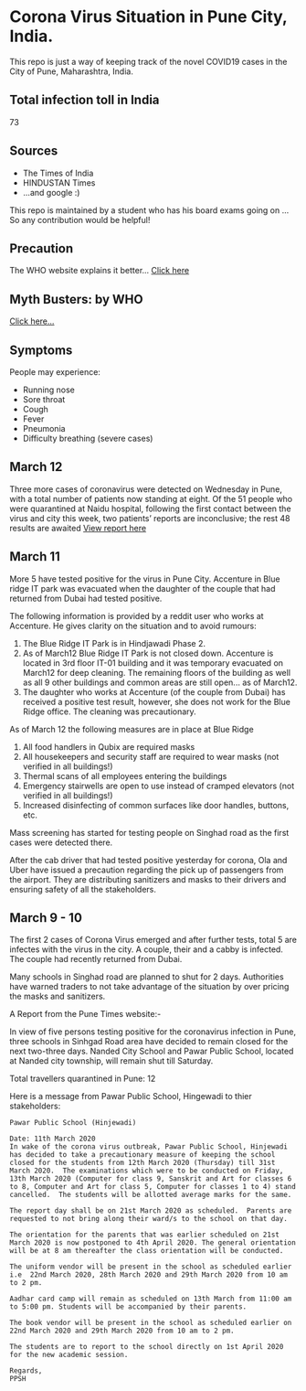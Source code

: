 # Corona Virus Situation in Pune City, India.

This repo is just a way of keeping track of the novel COVID19 cases in the City of Pune, Maharashtra, India.
## Total infection toll in India
73
## Sources 

* The Times of India
* HINDUSTAN Times
* ...and google :)

This repo is maintained by a student who has his board exams going on ... So any contribution would be helpful!

## Precaution
The WHO website explains it better...
[Click here](https://www.who.int/emergencies/diseases/novel-coronavirus-2019/advice-for-public)

## Myth Busters: by WHO
[Click here...](https://www.who.int/emergencies/diseases/novel-coronavirus-2019/advice-for-public/myth-busters)

## Symptoms
People may experience:
* Running nose
* Sore throat
* Cough
* Fever
* Pneumonia
* Difficulty breathing (severe cases)

## March 12

Three more cases of coronavirus were detected on Wednesday in Pune, with a total number of patients now standing at eight. Of the 51 people who were quarantined at Naidu hospital, following the first contact between the virus and city this week, two patients’ reports are inconclusive; the rest 48 results are awaited
[View report here](https://www.google.com/amp/s/punemirror.indiatimes.com/pune/civic/3-new-coronavirus-cases-with-51-in-quarantine-total-8-positive-in-pune/amp_articleshow/74582712.cms)

## March 11

More 5 have tested positive for the virus in Pune City.
Accenture in Blue ridge IT park was evacuated when the daughter of the couple that had returned from Dubai had tested positive.

The following information is provided by a reddit user who works at Accenture.
He gives clarity on the situation and to avoid rumours:

1. The Blue Ridge IT Park is in Hindjawadi Phase 2.
2. As of March12 Blue Ridge IT Park is not closed down. Accenture is located in 3rd floor IT-01 building and it was temporary evacuated on March12 for deep cleaning. The remaining floors of the building as well as all 9 other buildings and common areas are still open... as of March12.
3. The daughter who works at Accenture (of the couple from Dubai) has received a positive test result, however, she does not work for the Blue Ridge office. The cleaning was precautionary. 

As of March 12 the following measures are in place at Blue Ridge

1. All food handlers in Qubix are required masks
2. All housekeepers and security staff are required to wear masks (not verified in all buildings!)
3. Thermal scans of all employees entering the buildings
4. Emergency stairwells are open to use instead of cramped elevators (not verified in all buildings!)
5. Increased disinfecting of common surfaces like door handles, buttons, etc.

Mass screening has started for testing people on Singhad road as the first cases were detected there.

After the cab driver that had tested positive yesterday for corona, Ola and Uber have issued a precaution regarding the pick up of passengers from the airport.
They are distributing sanitizers and masks to their drivers and ensuring safety of all the stakeholders.


## March 9 - 10

The first 2 cases of Corona Virus emerged and after further tests, total 5 are infectes with the virus in the city.
A couple, their and a cabby is infected. The couple had recently returned from Dubai.

Many schools in Singhad road are planned to shut for 2 days.
Authorities have warned traders to not take advantage of the situation by over pricing the masks and sanitizers.

A Report from the Pune Times website:-

In view of five persons testing positive for the coronavirus infection in Pune, three schools in Sinhgad Road area have decided to remain closed for the next two-three days. Nanded City School and Pawar Public School, located at Nanded city township, will remain shut till Saturday.

Total travellers quarantined in Pune: 12

Here is a message from Pawar Public School, Hingewadi to thier stakeholders:
```
Pawar Public School (Hinjewadi)

Date: 11th March 2020
In wake of the corona virus outbreak, Pawar Public School, Hinjewadi has decided to take a precautionary measure of keeping the school closed for the students from 12th March 2020 (Thursday) till 31st March 2020.  The examinations which were to be conducted on Friday, 13th March 2020 (Computer for class 9, Sanskrit and Art for classes 6 to 8, Computer and Art for class 5, Computer for classes 1 to 4) stand cancelled.  The students will be allotted average marks for the same.  

The report day shall be on 21st March 2020 as scheduled.  Parents are requested to not bring along their ward/s to the school on that day.

The orientation for the parents that was earlier scheduled on 21st March 2020 is now postponed to 4th April 2020. The general orientation will be at 8 am thereafter the class orientation will be conducted.

The uniform vendor will be present in the school as scheduled earlier i.e  22nd March 2020, 28th March 2020 and 29th March 2020 from 10 am to 2 pm. 

Aadhar card camp will remain as scheduled on 13th March from 11:00 am to 5:00 pm. Students will be accompanied by their parents.

The book vendor will be present in the school as scheduled earlier on 22nd March 2020 and 29th March 2020 from 10 am to 2 pm.

The students are to report to the school directly on 1st April 2020 for the new academic session. 

Regards,
PPSH
```

